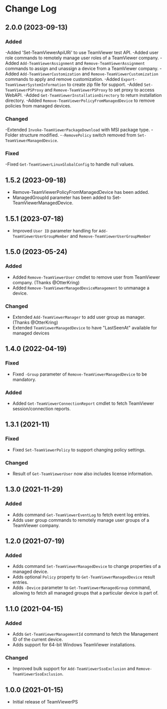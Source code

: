 # Change Log

## 2.0.0 (2023-09-13)

### Added

  -Added 'Set-TeamViewerApiURi' to use TeamViewer test API.
  -Added user role commands to remotely manage user roles of a TeamViewer company.
  -Added `Add-TeamViewerAssignment` and `Remove-TeamViewerAssignment` commands to assign and unassign a device from a TeamViewer company.
  -Added `Add-TeamViewerCustomization` and `Remove-TeamViewerCustomization` commands to apply and remove customization.
  -Added `Export-TeamViewerSystemInformation` to create zip file for support.
  -Added `Set-TeamViewerPSProxy` and `Remove-TeamViewerPSProxy` to set proxy to access WebAPI.
  -Added `Get-TeamViewerInstallationDirectory` to return installation directory.
  -Added `Remove-TeamViewerPolicyFromManagedDevice` to remove policies from managed devices.
  
### Changed
  
  -Extended `Invoke-TeamViewerPackageDownload` with MSI package type.
  -Folder structure modified.
  -`-RemovePolicy` switch removed from `Set-TeamViewerManagedDevice`.

### Fixed
  
  -Fixed `Get-TeamViewerLinuxGlobalConfig` to handle null values.
 
## 1.5.2 (2023-09-18)

- Remove-TeamViewerPolicyFromManagedDevice has been added.
- ManagedGroupId parameter has been added to Set-TeamViewerManagedDevice.

## 1.5.1 (2023-07-18)

- Improved `User ID` parameter handling for `Add-TeamViewerUserGroupMember` and `Remove-TeamViewerUserGroupMember`

## 1.5.0 (2023-05-24)

### Added

- Added `Remove-TeamViewerUser` cmdlet to remove user from TeamViewer company. (Thanks @OtterKring)
- Added `Remove-TeamViewerManagedDeviceManagement` to unmanage a device.

### Changed

- Extended `Add-TeamViewerManager` to add user group as manager. (Thanks @OtterKring)
- Extended `TeamViewerManagedDevice` to have "LastSeenAt" available for managed devices

## 1.4.0 (2022-04-19)

### Fixed

- Fixed `-Group` parameter of `Remove-TeamViewerManagedDevice` to be mandatory.

### Added

- Added `Get-TeamViewerConnectionReport` cmdlet to fetch TeamViewer session/connection reports.

## 1.3.1 (2021-11)

### Fixed

- Fixed `Set-TeamViewerPolicy` to support changing policy settings.

### Changed

- Result of `Get-TeamViewerUser` now also includes license information.

## 1.3.0 (2021-11-29)

### Added

- Adds command `Get-TeamViewerEventLog` to fetch event log entries.
- Adds user group commands to remotely manage user groups of a TeamViewer company.

## 1.2.0 (2021-07-19)

### Added

- Adds command `Set-TeamViewerManagedDevice` to change properties of a managed device.
- Adds optional `Policy` property to `Get-TeamViewerManagedDevice` result entries.
- Adds `-Device` parameter to `Get-TeamViewerManagedGroup` command, allowing to
  fetch all managed groups that a particular device is part of.

## 1.1.0 (2021-04-15)

### Added

- Adds `Get-TeamViewerManagementId` command to fetch the Management ID of the current device.
- Adds support for 64-bit Windows TeamViewer installations.

### Changed

- Improved bulk support for `Add-TeamViewerSsoExclusion` and `Remove-TeamViewerSsoExclusion`.

## 1.0.0 (2021-01-15)

- Initial release of TeamViewerPS
